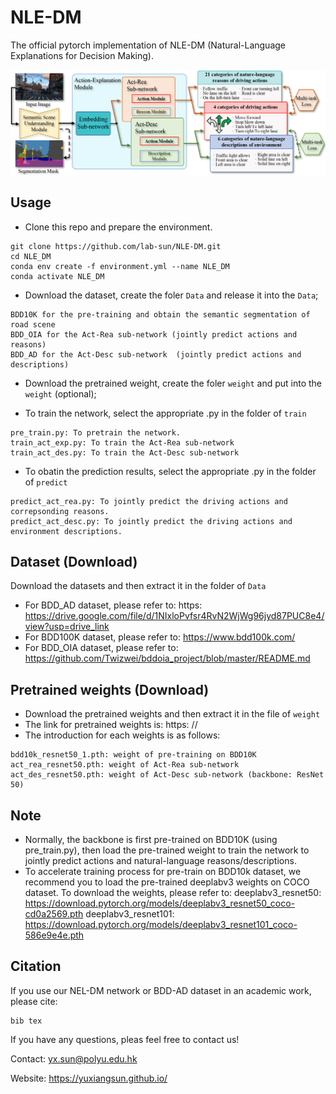 # NLE-DM
The official pytorch implementation of NLE-DM (Natural-Language Explanations for Decision Making).

![image](images/network.png)

## Usage
* Clone this repo and prepare the environment.
```
git clone https://github.com/lab-sun/NLE-DM.git
cd NLE_DM
conda env create -f environment.yml --name NLE_DM
conda activate NLE_DM
```

* Download the dataset, create the foler `Data` and release it into the `Data`;
```
BDD10K for the pre-training and obtain the semantic segmentation of road scene
BDD_OIA for the Act-Rea sub-network (jointly predict actions and reasons)
BDD_AD for the Act-Desc sub-network  (jointly predict actions and descriptions)
```
* Download the pretrained weight, create the foler `weight` and put into the `weight` (optional);

* To train the network, select the appropriate .py in the folder of `train`
```
pre_train.py: To pretrain the network.
train_act_exp.py: To train the Act-Rea sub-network
train_act_des.py: To train the Act-Desc sub-network
```
* To obatin the prediction results, select the appropriate .py in the folder of `predict`
```
predict_act_rea.py: To jointly predict the driving actions and correpsonding reasons.
predict_act_desc.py: To jointly predict the driving actions and environment descriptions.
```

## Dataset (Download)
Download the datasets and then extract it in the folder of `Data`
* For BDD_AD dataset, please refer to: https: https://drive.google.com/file/d/1NIxloPvfsr4RvN2WjWg96jyd87PUC8e4/view?usp=drive_link
* For BDD100K dataset, please refer to: https://www.bdd100k.com/
* For BDD_OIA dataset, please refer to: https://github.com/Twizwei/bddoia_project/blob/master/README.md

## Pretrained weights (Download)
* Download the pretrained weights and then extract it in the file of `weight`
* The link for pretrained weights is: https: //
* The introduction for each weights is as follows:
```
bdd10k_resnet50_1.pth: weight of pre-training on BDD10K
act_rea_resnet50.pth: weight of Act-Rea sub-network
act_des_resnet50.pth: weight of Act-Desc sub-network (backbone: ResNet 50)
```

## Note
* Normally, the backbone is first pre-trained on BDD10K (using pre_train.py), 
then load the pre-trained weight to train the network to jointly predict actions and natural-language reasons/descriptions. 
* To accelerate training process for pre-train on BDD10k dataset, 
we recommend you to load the pre-trained deeplabv3 weights on COCO dataset.
To download the weights, please refer to: 
deeplabv3_resnet50: https://download.pytorch.org/models/deeplabv3_resnet50_coco-cd0a2569.pth
deeplabv3_resnet101: https://download.pytorch.org/models/deeplabv3_resnet101_coco-586e9e4e.pth


## Citation
If you use our NEL-DM network or BDD-AD dataset in an academic work, please cite:
```
bib tex
```


If you have any questions, pleas feel free to contact us!

Contact: yx.sun@polyu.edu.hk

Website: https://yuxiangsun.github.io/

